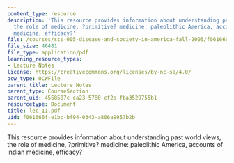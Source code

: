 ```yaml
---
content_type: resource
description: 'This resource provides information about understanding past world views,
  the role of medicine, ?primitive? medicine: paleolithic America, accounts of indian
  medicine, efficacy?'
file: /courses/sts-005-disease-and-society-in-america-fall-2005/f061666fe1bbbf940343a806a9957b2b_lec_11.pdf
file_size: 46481
file_type: application/pdf
learning_resource_types:
- Lecture Notes
license: https://creativecommons.org/licenses/by-nc-sa/4.0/
ocw_type: OCWFile
parent_title: Lecture Notes
parent_type: CourseSection
parent_uid: 4558507c-ca23-5780-cf2a-fba3529755b1
resourcetype: Document
title: lec_11.pdf
uid: f061666f-e1bb-bf94-0343-a806a9957b2b
---
```

This resource provides information about understanding past world views, the role of medicine, ?primitive? medicine: paleolithic America, accounts of indian medicine, efficacy?